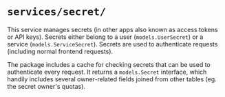 # `services/secret/`

This service manages secrets (in other apps also known as access tokens or API keys). Secrets either belong to a user (`models.UserSecret`) or a service (`models.ServiceSecret`). Secrets are used to authenticate requests (including normal frontend requests).

The package includes a cache for checking secrets that can be used to authenticate every request. It returns a `models.Secret` interface, which handily includes several owner-related fields joined from other tables (eg. the secret owner's quotas).
